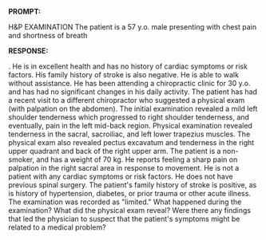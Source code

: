 **PROMPT:**

H&P EXAMINATION The patient is a 57 y.o. male presenting with chest pain and shortness of breath

**RESPONSE:**

 . He is in excellent health and has no history of cardiac symptoms or risk factors. His family history of stroke is also negative. He is able to walk without assistance. He has been attending a chiropractic clinic for 30 y.o. and has had no significant changes in his daily activity. The patient has had a recent visit to a different chiropractor who suggested a physical exam (with palpation on the abdomen). The initial examination revealed a mild left shoulder tenderness which progressed to right shoulder tenderness, and eventually, pain in the left mid-back region. Physical examination revealed tenderness in the sacral, sacroiliac, and left lower trapezius muscles. The physical exam also revealed pectus excavatum and tenderness in the right upper quadrant and back of the right upper arm. The patient is a non-smoker, and has a weight of 70 kg. He reports feeling a sharp pain on palpation in the right sacral area in response to movement. He is not a patient with any cardiac symptoms or risk factors. He does not have previous spinal surgery. The patient's family history of stroke is positive, as is history of hypertension, diabetes, or prior trauma or other acute illness. The examination was recorded as "limited." What happened during the examination? What did the physical exam reveal? Were there any findings that led the physician to suspect that the patient's symptoms might be related to a medical problem?